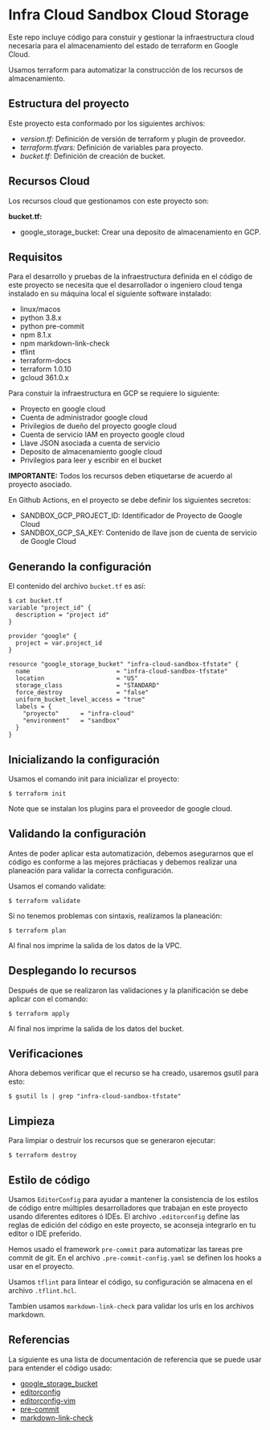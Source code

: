 # Infra Cloud Sandbox Cloud Storage

Este repo incluye código para constuir y gestionar la infraestructura cloud necesaria para el almacenamiento del
estado de terraform en Google Cloud.

Usamos terraform para automatizar la construcción de los recursos de almacenamiento.

## Estructura del proyecto

Este proyecto esta conformado por los siguientes archivos:

* *version.tf:* Definición de versión de terraform y plugin de proveedor.
* *terraform.tfvars:* Definición de variables para proyecto.
* *bucket.tf:* Definición de creación de bucket.

## Recursos Cloud

Los recursos cloud que gestionamos con este proyecto son:

**bucket.tf:**

* google_storage_bucket: Crear una deposito de almacenamiento en GCP.

## Requisitos

Para el desarrollo y pruebas de la infraestructura definida en el código de este proyecto se necesita que el
desarrollador o ingeniero cloud tenga instalado en su máquina local el siguiente software instalado:

* linux/macos
* python 3.8.x
* python pre-commit
* npm 8.1.x
* npm markdown-link-check
* tflint
* terraform-docs
* terraform 1.0.10
* gcloud 361.0.x

Para constuir la infraestructura en GCP se requiere lo siguiente:

* Proyecto en google cloud
* Cuenta de administrador google cloud
* Privilegios de dueño del proyecto google cloud
* Cuenta de servicio IAM en proyecto google cloud
* Llave JSON asociada a cuenta de servicio
* Deposito de almacenamiento google cloud
* Privilegios para leer y escribir en el bucket

**IMPORTANTE:** Todos los recursos deben etiquetarse de acuerdo al proyecto asociado.

En Github Actions, en el proyecto se debe definir los siguientes secretos:

* SANDBOX_GCP_PROJECT_ID: Identificador de Proyecto de Google Cloud
* SANDBOX_GCP_SA_KEY: Contenido de llave json de cuenta de servicio de Google Cloud
 
## Generando la configuración

El contenido del archivo `bucket.tf` es así:


```
$ cat bucket.tf
variable "project_id" {
  description = "project id"
}

provider "google" {
  project = var.project_id
}

resource "google_storage_bucket" "infra-cloud-sandbox-tfstate" {
  name                        = "infra-cloud-sandbox-tfstate"
  location                    = "US"
  storage_class               = "STANDARD"
  force_destroy               = "false"
  uniform_bucket_level_access = "true"
  labels = {
    "proyecto"      = "infra-cloud"
    "environment"   = "sandbox"
  }
}
```

## Inicializando la configuración

Usamos el comando init para inicializar el proyecto:

```
$ terraform init
```

Note que se instalan los plugins para el proveedor de google cloud.

## Validando la configuración

Antes de poder aplicar esta automatización, debemos asegurarnos que el código es conforme a las
mejores práctiacas y debemos realizar una planeación para validar la correcta configuración.

Usamos el comando validate:

```
$ terraform validate
```

Si no tenemos problemas con sintaxis, realizamos la planeación:

```
$ terraform plan
```

Al final nos imprime la salida de los datos de la VPC.

## Desplegando lo recursos

Después de que se realizaron las validaciones y la planificación se debe aplicar con el comando:

```
$ terraform apply
```

Al final nos imprime la salida de los datos del bucket.

## Verificaciones

Ahora debemos verificar que el recurso se ha creado, usaremos gsutil para esto:

```
$ gsutil ls | grep "infra-cloud-sandbox-tfstate"
```

## Limpieza

Para limpiar o destruir los recursos que se generaron ejecutar:

```
$ terraform destroy
```

## Estilo de código

Usamos `EditorConfig` para ayudar a mantener la consistencia de los estilos de código entre múltiples desarrolladores
que trabajan en este proyecto usando diferentes editores ó IDEs. El archivo `.editorconfig` define las reglas de
edición del código en este proyecto, se aconseja integrarlo en tu editor o IDE preferido.

Hemos usado el framework `pre-commit` para automatizar las tareas pre commit de git. En el archivo
`.pre-commit-config.yaml` se definen los hooks a usar en el proyecto.

Usamos `tflint` para lintear el código, su configuración se almacena en el archivo `.tflint.hcl`.

Tambien usamos `markdown-link-check` para validar los urls en los archivos markdown.

## Referencias

La siguiente es una lista de documentación de referencia que se puede usar para entender el código usado:

* [google_storage_bucket](https://registry.terraform.io/providers/hashicorp/google/latest/docs/resources/storage_bucket)
* [editorconfig](https://editorconfig.org/)
* [editorconfig-vim](https://github.com/editorconfig/editorconfig-vim)
* [pre-commit](https://pre-commit.com/)
* [markdown-link-check](https://github.com/tcort/markdown-link-check)
